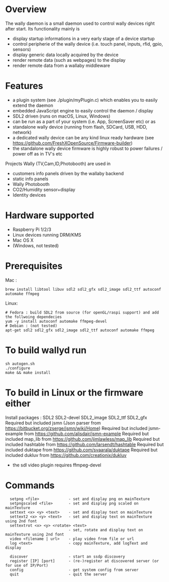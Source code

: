 # Overview

The wally daemon is a small daemon used to control wally devices right after start. Its functionality mainly is

* display startup informations in a very early stage of a device startup
* control peripherie of the wally device (i.e. touch panel, inputs, rfid, gpio, sensors)
* display generic data locally acquired by the device
* render remote data (such as webpages) to the display
* render remote data from a wallaby middleware

# Features

* a plugin system (see ./plugin/myPlugin.c) which enables you to easily extend the daemon
* embedded JavaScript engine to easily control the daemon / display
* SDL2 driven (runs on macOS, Linux, Windows)
* can be run as a part of your system (i.e. App, ScreenSaver etc) or as
* standalone wally device (running from flash, SDCard, USB, HDD, network)
* a dedicated wally device can be any kind linux ready hardware (see https://github.com/FreshXOpenSource/Firmware-builder)
* the standalone wally device firmware is highly robust to power failures / power off as in TV's etc

Projects Wally (TV,Cam,ID,Photobooth) are used in

* customers info panels driven by the wallaby backend
* static info panels
* Wally Photobooth
* CO2/Humidity sensor+display
* Identity devices 

# Hardware supported

* Raspberry Pi 1/2/3
* Linux devices running DRM/KMS
* Mac OS X
* (Windows, not tested)

# Prerequisites

Mac : 
```
brew install libtool libuv sdl2 sdl2_gfx sdl2_image sdl2_ttf autoconf automake ffmpeg
```
Linux:
```
# Fedora : build SDL2 from source (for openGL/raspi support) and add the follwoing dependecies
yum -y install autoconf automake ffmpeg-devel
# Debian : (not tested)
apt-get sdl2 sdl2_gfx sdl2_image sdl2_ttf autoconf automake ffmpeg
```

# To build wallyd run

```
sh autogen.sh
./configure
make && make install
```

# To build in Linux or the firmware either
   
  Install packages : SDL2 SDL2-devel SDL2_image SDL2_ttf SDL2_gfx
  Required but included jsmn (Json parser from https://bitbucket.org/zserge/jsmn/wiki/Home)
  Required but included jsmn-example from https://github.com/alisdair/jsmn-example
  Required but included map_lib from https://github.com/jimlawless/map_lib
  Required but included hashtable from https://github.com/larsendt/hashtable
  Required but included duktape from https://github.com/svaarala/duktape
  Required but included dukluv from https://github.com/creationix/dukluv
- the sdl video plugin requires ffmpeg-devel

# Commands

```
  setpng <file>             - set and display png on mainTexture
  setpngscaled <file>       - set and display png scaled on mainTexture
  settext <x> <y> <text>    - set and display text on mainTexture
  settext2 <x> <y> <text>   - set and display text on mainTexture using 2nd font
  settextrot <x> <y> <rotate> <text> 
                            - set, rotate and display text on mainTexture using 2nd font
  video <filename | url>    - play video from file or url
  log <text>                - copy mainTexture, add logText and display 

  discover                  - start an ssdp discovery
  register [IP] [port]      - (re-)register at discovered server (or for use of IP/Port)
  config                    - get system config from server
  quit                      - quit the server
```
